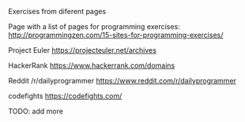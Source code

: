 Exercises from diferent pages

Page with a list of pages for programming exercises:
http://programmingzen.com/15-sites-for-programming-exercises/

Project Euler
https://projecteuler.net/archives

HackerRank
https://www.hackerrank.com/domains

Reddit /r/dailyprogrammer
https://www.reddit.com/r/dailyprogrammer

codefights
https://codefights.com/


TODO: add more



